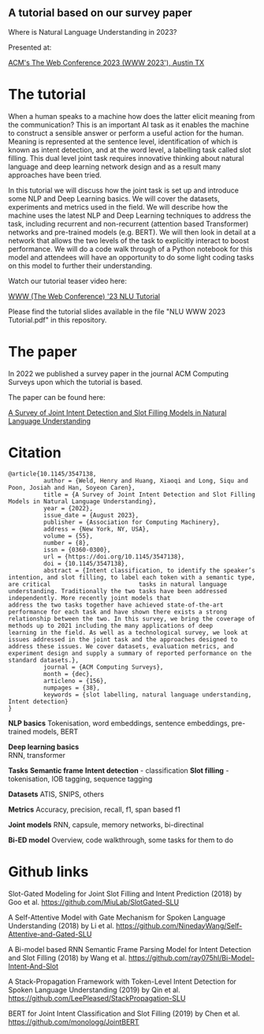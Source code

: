 ## A tutorial based on our survey paper

Where is Natural Language Understanding in 2023?

Presented at:
<p><a href="https://www2023.thewebconf.org/" title="ACM's The Web Conference 2023, Austin TX">ACM's The Web Conference 2023 (WWW 2023'), Austin TX</a></p>


# The tutorial

When a human speaks to a machine how does the latter elicit meaning from the communication? This is an important AI task as it enables the machine to construct a sensible answer or perform a useful action for the human. Meaning is represented at the sentence level, identification of which is known as intent detection, and at the word level, a labelling task called slot filling. This dual level joint task requires innovative thinking about natural language and deep learning network design and as a result many approaches have been tried. 

In this tutorial we will discuss how the joint task is set up and introduce some NLP and Deep Learning basics. We will cover the datasets, experiments and metrics used in the field. We will describe how the machine uses the latest NLP and Deep Learning techniques to address the task, including recurrent and non-recurrent (attention based Transformer) networks and pre-trained models (e.g. BERT). We will then look in detail at a network that allows the two levels of the task to explicitly interact to boost performance. We will do a code walk through of a Python notebook for this model and attendees will have an opportunity to do some light coding tasks on this model to further their understanding.

Watch our tutorial teaser video here:
<p><a href="https://www.youtube.com/watch?v=ovw7093ogeI" title="WWW (The Web Conference) '23 NLU Tutorial">WWW (The Web Conference) '23 NLU Tutorial</a></p>

Please find the tutorial slides available in the file "NLU WWW 2023 Tutorial.pdf" in this repository.

# The paper 

In 2022 we published a survey paper in the journal ACM Computing Surveys upon which the tutorial is based. 

The paper can be found here:
<p><a href="https://doi.acm.org?doi=3547138" title="A Survey of Joint Intent Detection and Slot Filling Models in Natural Language Understanding">A Survey of Joint Intent Detection and Slot Filling Models in Natural Language Understanding</a></p>

# Citation

```
@article{10.1145/3547138,
          author = {Weld, Henry and Huang, Xiaoqi and Long, Siqu and Poon, Josiah and Han, Soyeon Caren},
          title = {A Survey of Joint Intent Detection and Slot Filling Models in Natural Language Understanding},
          year = {2022},
          issue_date = {August 2023},
          publisher = {Association for Computing Machinery},
          address = {New York, NY, USA},
          volume = {55},
          number = {8},
          issn = {0360-0300},
          url = {https://doi.org/10.1145/3547138},
          doi = {10.1145/3547138},
          abstract = {Intent classification, to identify the speaker’s intention, and slot filling, to label each token with a semantic type, are critical                         tasks in natural language understanding. Traditionally the two tasks have been addressed independently. More recently joint models that                       address the two tasks together have achieved state-of-the-art performance for each task and have shown there exists a strong                                 relationship between the two. In this survey, we bring the coverage of methods up to 2021 including the many applications of deep                             learning in the field. As well as a technological survey, we look at issues addressed in the joint task and the approaches designed to                       address these issues. We cover datasets, evaluation metrics, and experiment design and supply a summary of reported performance on the                       standard datasets.},
          journal = {ACM Computing Surveys},
          month = {dec},
          articleno = {156},
          numpages = {38},
          keywords = {slot labelling, natural language understanding, Intent detection}
}
```

<B>NLP basics</B> 
Tokenisation, word embeddings, sentence embeddings, pre-trained models, BERT

<B>Deep learning basics</B>  
RNN, transformer

<B>Tasks</B> 
<B>Semantic frame</B> 
<B>Intent detection</B>  - classification
<B>Slot filling</B>  - tokenisation, IOB tagging, sequence tagging

<B>Datasets</B> 
ATIS, SNIPS, others

<B>Metrics</B> 
Accuracy, precision, recall, f1, span based f1

<B>Joint models</B> 
RNN, capsule, memory networks, bi-directinal

<B>Bi-ED model</B> 
Overview, code walkthrough, some tasks for them to do


# Github links

Slot-Gated Modeling for Joint Slot Filling and Intent Prediction (2018) by Goo et al.
https://github.com/MiuLab/SlotGated-SLU

A Self-Attentive Model with Gate Mechanism for Spoken Language Understanding (2018) by Li et al.
https://github.com/NinedayWang/Self-Attentive-and-Gated-SLU

A Bi-model based RNN Semantic Frame Parsing Model for Intent Detection and Slot Filling (2018) by Wang et al.
https://github.com/ray075hl/Bi-Model-Intent-And-Slot

A Stack-Propagation Framework with Token-Level Intent Detection for Spoken Language Understanding (2019) by Qin et al.
https://github.com/LeePleased/StackPropagation-SLU

BERT for Joint Intent Classification and Slot Filling (2019) by Chen et al.
https://github.com/monologg/JointBERT
